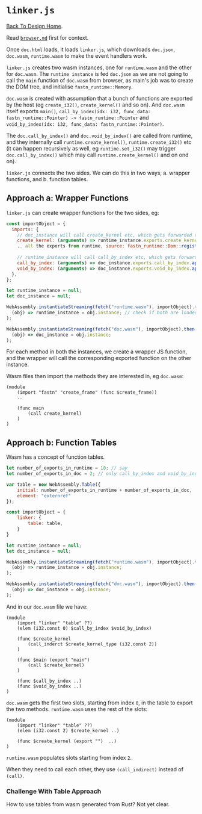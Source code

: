 # `linker.js`

[Back To Design Home](./).

Read [`browser.md`](browser.md) first for context.

Once `doc.html` loads, it loads `linker.js`, which downloads `doc.json`, `doc.wasm`, `runtime.wasm` to make the
event handlers work.

`linker.js` creates two wasm instances, one for `runtime.wasm` and the other for `doc.wasm`. The `runtime instance` is 
fed `doc.json` as we are not going to call the `main` function of `doc.wasm` from browser, as main's job was to create 
the  DOM tree, and initialise `fastn_runtime::Memory`.

`doc.wasm` is created with assumption that a bunch of functions are exported by the host (eg `create_i32()`,
`create_kernel()` and so on). And `doc.wasm` itself exports `main()`, `call_by_index(idx: i32, func_data:
fastn_runtime::Pointer) -> fastn_runtime::Pointer` and `void_by_index(idx: i32, func_data: fastn_runtime::Pointer)`.

The `doc.call_by_index()` and `doc.void_by_index()` are called from runtime, and they internally call
`runtime.create_kernel()`, `runtime.create_i32()` etc (it can happen recursively as well, eg `runtime.set_i32()` may
trigger `doc.call_by_index()` which may call `runtime.create_kernel()` and on ond on).

`linker.js` connects the two sides. We can do this in two ways, a. wrapper functions, and b. function tables.

## Approach a: Wrapper Functions

`linker.js` can create wrapper functions for the two sides, eg:

```js
const importObject = {
  imports: { 
    // doc_instance will call create_kernel etc, which gets forwarded to runtime_instance
    create_kernel: (arguments) => runtime_instance.exports.create_kernel.apply(null, arguments), 
    .. all the exports from runtime, source: fastn_runtime::Dom::register_functions() ..
    
    // runtime_instance will call call_by_index etc, which gets forwarded to doc_instance
    call_by_index: (arguments) => doc_instance.exports.call_by_index.apply(null, arguments),
    void_by_index: (arguments) => doc_instance.exports.void_by_index.apply(null, arguments),
  },
};

let runtime_instance = null;
let doc_instance = null;

WebAssembly.instantiateStreaming(fetch("runtime.wasm"), importObject).then(
  (obj) => runtime_instance = obj.instance; // check if both are loaded, if so call .start on both
);

WebAssembly.instantiateStreaming(fetch("doc.wasm"), importObject).then(
  (obj) => doc_instance = obj.instance;
);
```

For each method in both the instances, we create a wrapper JS function, and the wrapper will call the corresponding
exported function on the other instance.

Wasm files then import the methods they are interested in, eg `doc.wasm`:

```wat
(module
    (import "fastn" "create_frame" (func $create_frame))
    ..
    
    (func main
        (call create_kernel)
    )
)
```

## Approach b: Function Tables

Wasm has a concept of function tables.

```js
let number_of_exports_in_runtime = 10; // say
let number_of_exports_in_doc = 2; // only call_by_index and void_by_index

var table = new WebAssembly.Table({
    initial: number_of_exports_in_runtime + number_of_exports_in_doc, 
    element: "externref"
});

const importObject = {
    linker: {
        table: table,
    }
}

let runtime_instance = null;
let doc_instance = null;

WebAssembly.instantiateStreaming(fetch("runtime.wasm"), importObject).then(
  (obj) => runtime_instance = obj.instance;
);

WebAssembly.instantiateStreaming(fetch("doc.wasm"), importObject).then(
  (obj) => doc_instance = obj.instance;
);
```

And in our `doc.wasm` file we have:

```wat
(module
    (import "linker" "table" ??)
    (elem (i32.const 0) $call_by_index $void_by_index)
    
    (func $create_kernel
        (call_inderct $create_kernel_type (i32.const 2))
    )
    
    (func $main (export "main")  
        (call $create_kernel)    
    )
    
    (func $call_by_index ..)
    (func $void_by_index ..)  
)
```

`doc.wasm` gets the first two slots, starting from index `0`, in the table to export the two methods. `runtime.wasm`
uses the rest of the slots:

```wat
(module
    (import "linker" "table" ??)
    (elem (i32.const 2) $create_kernel ..)
    
    (func $create_kernel (export "")  ..)
)
```

`runtime.wasm` populates slots starting from index `2`.

When they need to call each other, they use `(call_indirect)` instead of `(call)`.


### Challenge With Table Approach

How to use tables from wasm generated from Rust? Not yet clear.